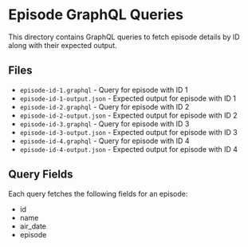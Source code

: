 # Episode GraphQL Queries

This directory contains GraphQL queries to fetch episode details by ID along with their expected output.

## Files

- `episode-id-1.graphql` - Query for episode with ID 1
- `episode-id-1-output.json` - Expected output for episode with ID 1
- `episode-id-2.graphql` - Query for episode with ID 2
- `episode-id-2-output.json` - Expected output for episode with ID 2
- `episode-id-3.graphql` - Query for episode with ID 3
- `episode-id-3-output.json` - Expected output for episode with ID 3
- `episode-id-4.graphql` - Query for episode with ID 4
- `episode-id-4-output.json` - Expected output for episode with ID 4

## Query Fields

Each query fetches the following fields for an episode:
- id
- name
- air_date
- episode